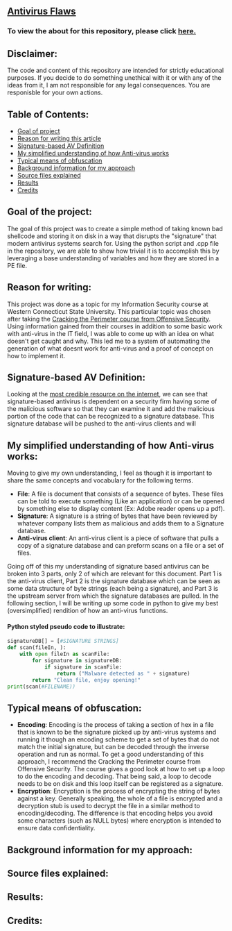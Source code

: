 ## [Antivirus Flaws]

### To view the about for this repository, please click [here.][1]
 
## Disclaimer:
 
The code and content of this repository are intended for strictly educational purposes. If you decide to do something unethical with it or with any of the ideas from it, I am not responsible for any legal consequences. You are responisble for your own actions.
 
## Table of Contents:
 
- [Goal of project]
- [Reason for writing this article]
- [Signature-based AV Definition]
- [My simplified understanding of how Anti-virus works]
- [Typical means of obfuscation]
- [Background information for my approach]
- [Source files explained]
- [Results]
- [Credits]

## Goal of the project:

The goal of this project was to create a simple method of taking known bad shellcode and storing it on disk in a way that disrupts the "signature" that modern antivirus systems search for. Using the python script and .cpp file in the repository, we are able to show how trivial it is to accomplish this by leveraging a base understanding of variables and how they are stored in a PE file.

## Reason for writing:

This project was done as a topic for my Information Security course at Western Connecticut State University. This particular topic was chosen after taking the [Cracking the Perimeter course from Offensive Security][2]. Using information gained from their courses in addition to some basic work with anti-virus in the IT field, I was able to come up with an idea on what doesn't get caught and why. This led me to a system of automating the generation of what doesnt work for anti-virus and a proof of concept on how to implement it. 

## Signature-based AV Definition:

Looking at the [most credible resource on the internet], we can see that signature-based antivirus is dependent on a security firm having some of the malicious software so that they can examine it and add the malicious portion of the code that can be recognized to a signature database. This signature database will be pushed to the anti-virus clients and will 

## My simplified understanding of how Anti-virus works:

Moving to give my own understanding, I feel as though it is important to share the same concepts and vocabulary for the following terms.

- **File**: A file is document that consists of a sequence of bytes. These files can be told to execute something (Like an application) or can be opened by something else to display content (Ex: Adobe reader opens up a pdf).
- **Signature**: A signature is a string of bytes that have been reviewed by whatever company lists them as malicious and adds them to a Signature database.
- **Anti-virus client**: An anti-virus client is a piece of software that pulls a copy of a signature database and can preform scans on a file or a set of files.

Going off of this my understanding of signature based antivirus can be broken into 3 parts, only 2 of which are relevant for this document. Part 1 is the anti-virus client, Part 2 is the signature database which can be seen as some data structure of byte strings (each being a signature), and Part 3 is the upstream server from which the signature databases are pulled. In the following section, I will be writing up some code in python to give my best (oversimplified) rendition of how an anti-virus functions.

#### Python styled pseudo code to illustrate:

```Python
signatureDB[] = [#SIGNATURE STRINGS]
def scan(fileIn, ):
	with open fileIn as scanFile:
		for signature in signatureDB:
			if signature in scanFile:
				return ("Malware detected as " + signature)
		return "Clean file, enjoy opening!"
print(scan(#FILENAME))	
```

## Typical means of obfuscation:

- **Encoding**: Encoding is the process of taking a section of hex in a file that is known to be the signature picked up by anti-virus systems and running it though an encoding scheme to get a set of bytes that do not match the initial signature, but can be decoded through the inverse operation and run as normal. To get a good understanding of this approach, I recommend the Cracking the Perimeter course from Offensive Security. The course gives a good look at how to set up a loop to do the encoding and decoding. That being said, a loop to decode needs to be on disk and this loop itself can be registered as a signature.
- **Encryption**: Encryption is the process of encrypting the string of bytes against a key. Generally speaking, the whole of a file is encrypted and a decryption stub is used to decrypt the file in a similar method to encoding/decoding. The difference is that encoding helps you avoid some characters (such as NULL bytes) where encryption is intended to ensure data confidentiality.

## Background information for my approach:

## Source files explained:

## Results:

## Credits:

[//]: # "LINKS)"

[1]: about
[2]: https://www.offensive-security.com/information-security-training/cracking-the-perimeter/
[Goal of project]: ./#goal-of-the-project
[Reason for writing this article]: ./#reason-for-writing-this-article
[Signature-based AV Definition]: ./#signature-based-av-definition
[My simplified understanding of how Anti-virus works]: ./#my-simplified-understanding-of-how-anti-virus-work
[Typical means of obfuscation]: ./#typical-means-of-obfuscation
[Background information for my approach]: ./#background-information-for-my-approach
[Source files explained]: ./#source-files-explained
[Results]: ./#results
[Credits]: ./#credits
[most credible resource on the internet]: https://en.wikipedia.org/wiki/Antivirus_software#Signature-based_detection
[Antivirus Flaws]: https://jakehomb.github.io/Antivirus_Flaws/
